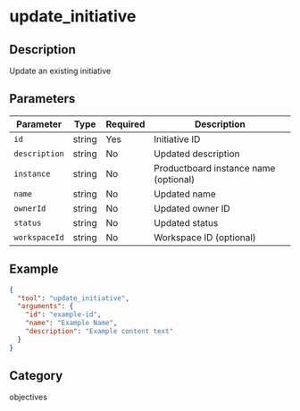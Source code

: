 # update_initiative

## Description
Update an existing initiative

## Parameters

| Parameter | Type | Required | Description |
|-----------|------|----------|-------------|
| `id` | string | Yes | Initiative ID |
| `description` | string | No | Updated description |
| `instance` | string | No | Productboard instance name (optional) |
| `name` | string | No | Updated name |
| `ownerId` | string | No | Updated owner ID |
| `status` | string | No | Updated status |
| `workspaceId` | string | No | Workspace ID (optional) |

## Example

```json
{
  "tool": "update_initiative",
  "arguments": {
    "id": "example-id",
    "name": "Example Name",
    "description": "Example content text"
  }
}
```

## Category
objectives

